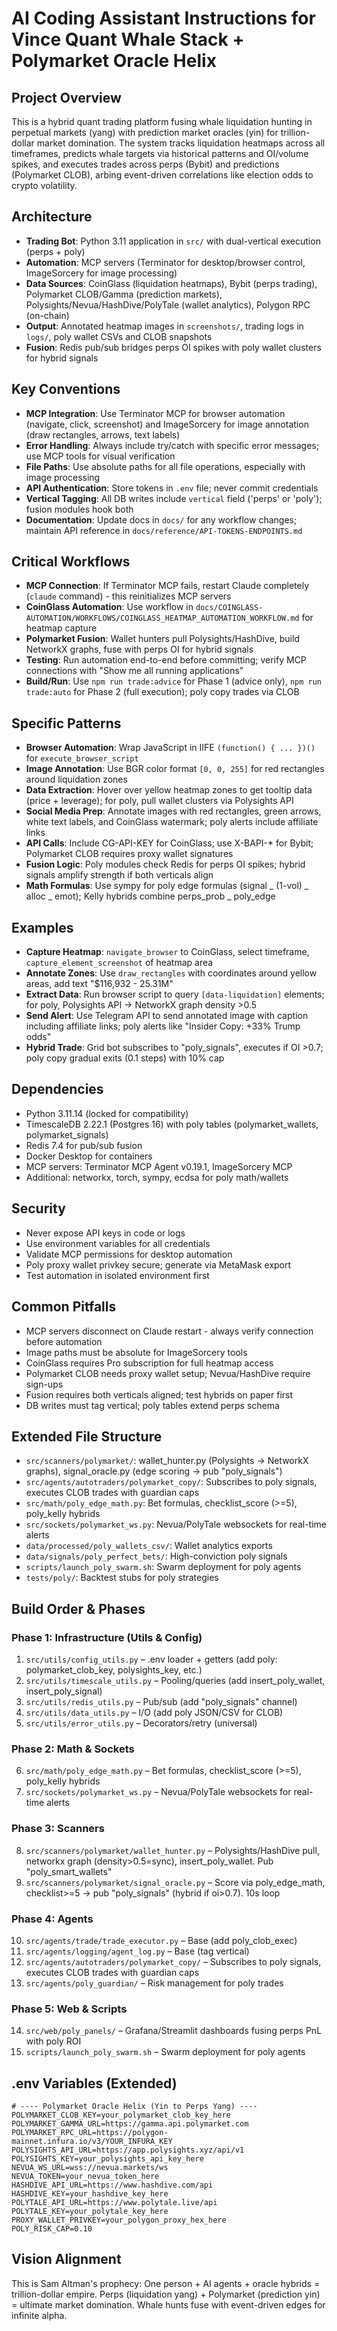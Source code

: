# AI Coding Assistant Instructions for Vince Quant Whale Stack + Polymarket Oracle Helix

## Project Overview

This is a hybrid quant trading platform fusing whale liquidation hunting in perpetual markets (yang) with prediction market oracles (yin) for trillion-dollar market domination. The system tracks liquidation heatmaps across all timeframes, predicts whale targets via historical patterns and OI/volume spikes, and executes trades across perps (Bybit) and predictions (Polymarket CLOB), arbing event-driven correlations like election odds to crypto volatility.

## Architecture

- **Trading Bot**: Python 3.11 application in `src/` with dual-vertical execution (perps + poly)
- **Automation**: MCP servers (Terminator for desktop/browser control, ImageSorcery for image processing)
- **Data Sources**: CoinGlass (liquidation heatmaps), Bybit (perps trading), Polymarket CLOB/Gamma (prediction markets), Polysights/Nevua/HashDive/PolyTale (wallet analytics), Polygon RPC (on-chain)
- **Output**: Annotated heatmap images in `screenshots/`, trading logs in `logs/`, poly wallet CSVs and CLOB snapshots
- **Fusion**: Redis pub/sub bridges perps OI spikes with poly wallet clusters for hybrid signals

## Key Conventions

- **MCP Integration**: Use Terminator MCP for browser automation (navigate, click, screenshot) and ImageSorcery for image annotation (draw rectangles, arrows, text labels)
- **Error Handling**: Always include try/catch with specific error messages; use MCP tools for visual verification
- **File Paths**: Use absolute paths for all file operations, especially with image processing
- **API Authentication**: Store tokens in `.env` file; never commit credentials
- **Vertical Tagging**: All DB writes include `vertical` field ('perps' or 'poly'); fusion modules hook both
- **Documentation**: Update docs in `docs/` for any workflow changes; maintain API reference in `docs/reference/API-TOKENS-ENDPOINTS.md`

## Critical Workflows

- **MCP Connection**: If Terminator MCP fails, restart Claude completely (`claude` command) - this reinitializes MCP servers
- **CoinGlass Automation**: Use workflow in `docs/COINGLASS-AUTOMATION/WORKFLOWS/COINGLASS_HEATMAP_AUTOMATION_WORKFLOW.md` for heatmap capture
- **Polymarket Fusion**: Wallet hunters pull Polysights/HashDive, build NetworkX graphs, fuse with perps OI for hybrid signals
- **Testing**: Run automation end-to-end before committing; verify MCP connections with "Show me all running applications"
- **Build/Run**: Use `npm run trade:advice` for Phase 1 (advice only), `npm run trade:auto` for Phase 2 (full execution); poly copy trades via CLOB

## Specific Patterns

- **Browser Automation**: Wrap JavaScript in IIFE `(function() { ... })()` for `execute_browser_script`
- **Image Annotation**: Use BGR color format `[0, 0, 255]` for red rectangles around liquidation zones
- **Data Extraction**: Hover over yellow heatmap zones to get tooltip data (price + leverage); for poly, pull wallet clusters via Polysights API
- **Social Media Prep**: Annotate images with red rectangles, green arrows, white text labels, and CoinGlass watermark; poly alerts include affiliate links
- **API Calls**: Include CG-API-KEY for CoinGlass; use X-BAPI-\* for Bybit; Polymarket CLOB requires proxy wallet signatures
- **Fusion Logic**: Poly modules check Redis for perps OI spikes; hybrid signals amplify strength if both verticals align
- **Math Formulas**: Use sympy for poly edge formulas (signal _ (1-vol) _ alloc _ emot); Kelly hybrids combine perps_prob _ poly_edge

## Examples

- **Capture Heatmap**: `navigate_browser` to CoinGlass, select timeframe, `capture_element_screenshot` of heatmap area
- **Annotate Zones**: Use `draw_rectangles` with coordinates around yellow areas, add text "$116,932 - 25.31M"
- **Extract Data**: Run browser script to query `[data-liquidation]` elements; for poly, Polysights API → NetworkX graph density >0.5
- **Send Alert**: Use Telegram API to send annotated image with caption including affiliate links; poly alerts like "Insider Copy: +33% Trump odds"
- **Hybrid Trade**: Grid bot subscribes to "poly_signals", executes if OI >0.7; poly copy gradual exits (0.1 steps) with 10% cap

## Dependencies

- Python 3.11.14 (locked for compatibility)
- TimescaleDB 2.22.1 (Postgres 16) with poly tables (polymarket_wallets, polymarket_signals)
- Redis 7.4 for pub/sub fusion
- Docker Desktop for containers
- MCP servers: Terminator MCP Agent v0.19.1, ImageSorcery MCP
- Additional: networkx, torch, sympy, ecdsa for poly math/wallets

## Security

- Never expose API keys in code or logs
- Use environment variables for all credentials
- Validate MCP permissions for desktop automation
- Poly proxy wallet privkey secure; generate via MetaMask export
- Test automation in isolated environment first

## Common Pitfalls

- MCP servers disconnect on Claude restart - always verify connection before automation
- Image paths must be absolute for ImageSorcery tools
- CoinGlass requires Pro subscription for full heatmap access
- Polymarket CLOB needs proxy wallet setup; Nevua/HashDive require sign-ups
- Fusion requires both verticals aligned; test hybrids on paper first
- DB writes must tag vertical; poly tables extend perps schema

## Extended File Structure

- `src/scanners/polymarket/`: wallet_hunter.py (Polysights → NetworkX graphs), signal_oracle.py (edge scoring → pub "poly_signals")
- `src/agents/autotraders/polymarket_copy/`: Subscribes to poly signals, executes CLOB trades with guardian caps
- `src/math/poly_edge_math.py`: Bet formulas, checklist_score (>=5), poly_kelly hybrids
- `src/sockets/polymarket_ws.py`: Nevua/PolyTale websockets for real-time alerts
- `data/processed/poly_wallets_csv/`: Wallet analytics exports
- `data/signals/poly_perfect_bets/`: High-conviction poly signals
- `scripts/launch_poly_swarm.sh`: Swarm deployment for poly agents
- `tests/poly/`: Backtest stubs for poly strategies

## Build Order & Phases

### Phase 1: Infrastructure (Utils & Config)

1. `src/utils/config_utils.py` – .env loader + getters (add poly: polymarket_clob_key, polysights_key, etc.)
2. `src/utils/timescale_utils.py` – Pooling/queries (add insert_poly_wallet, insert_poly_signal)
3. `src/utils/redis_utils.py` – Pub/sub (add "poly_signals" channel)
4. `src/utils/data_utils.py` – I/O (add poly JSON/CSV for CLOB)
5. `src/utils/error_utils.py` – Decorators/retry (universal)

### Phase 2: Math & Sockets

6. `src/math/poly_edge_math.py` – Bet formulas, checklist_score (>=5), poly_kelly hybrids
7. `src/sockets/polymarket_ws.py` – Nevua/PolyTale websockets for real-time alerts

### Phase 3: Scanners

8. `src/scanners/polymarket/wallet_hunter.py` – Polysights/HashDive pull, networkx graph (density>0.5=sync), insert_poly_wallet. Pub "poly_smart_wallets"
9. `src/scanners/polymarket/signal_oracle.py` – Score via poly_edge_math, checklist>=5 → pub "poly_signals" (hybrid if oi>0.7). 10s loop

### Phase 4: Agents

10. `src/agents/trade/trade_executor.py` – Base (add poly_clob_exec)
11. `src/agents/logging/agent_log.py` – Base (tag vertical)
12. `src/agents/autotraders/polymarket_copy/` – Subscribes to poly signals, executes CLOB trades with guardian caps
13. `src/agents/poly_guardian/` – Risk management for poly trades

### Phase 5: Web & Scripts

14. `src/web/poly_panels/` – Grafana/Streamlit dashboards fusing perps PnL with poly ROI
15. `scripts/launch_poly_swarm.sh` – Swarm deployment for poly agents

## .env Variables (Extended)

```
# ---- Polymarket Oracle Helix (Yin to Perps Yang) ----
POLYMARKET_CLOB_KEY=your_polymarket_clob_key_here
POLYMARKET_GAMMA_URL=https://gamma.api.polymarket.com
POLYMARKET_RPC_URL=https://polygon-mainnet.infura.io/v3/YOUR_INFURA_KEY
POLYSIGHTS_API_URL=https://app.polysights.xyz/api/v1
POLYSIGHTS_KEY=your_polysights_api_key_here
NEVUA_WS_URL=wss://nevua.markets/ws
NEVUA_TOKEN=your_nevua_token_here
HASHDIVE_API_URL=https://www.hashdive.com/api
HASHDIVE_KEY=your_hashdive_key_here
POLYTALE_API_URL=https://www.polytale.live/api
POLYTALE_KEY=your_polytale_key_here
PROXY_WALLET_PRIVKEY=your_polygon_proxy_hex_here
POLY_RISK_CAP=0.10
```

## Vision Alignment

This is Sam Altman's prophecy: One person + AI agents + oracle hybrids = trillion-dollar empire. Perps (liquidation yang) + Polymarket (prediction yin) = ultimate market domination. Whale hunts fuse with event-driven edges for infinite alpha.
